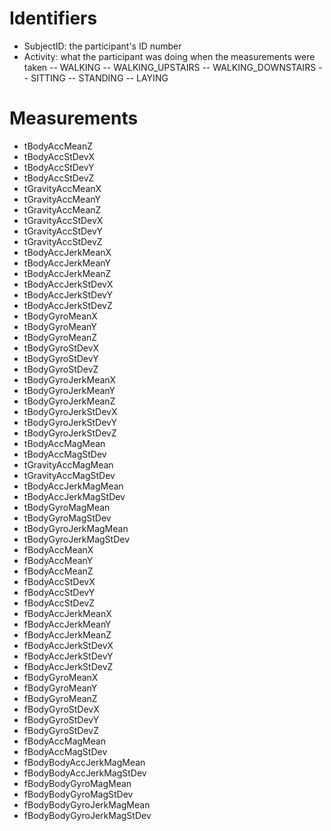 # Identifiers

- SubjectID: the participant's ID number
- Activity: what the participant was doing when the measurements were taken
-- WALKING
-- WALKING_UPSTAIRS
-- WALKING_DOWNSTAIRS
-- SITTING
-- STANDING
-- LAYING

# Measurements

- tBodyAccMeanZ
- tBodyAccStDevX
- tBodyAccStDevY
- tBodyAccStDevZ
- tGravityAccMeanX
- tGravityAccMeanY
- tGravityAccMeanZ
- tGravityAccStDevX
- tGravityAccStDevY
- tGravityAccStDevZ
- tBodyAccJerkMeanX
- tBodyAccJerkMeanY
- tBodyAccJerkMeanZ
- tBodyAccJerkStDevX
- tBodyAccJerkStDevY
- tBodyAccJerkStDevZ
- tBodyGyroMeanX
- tBodyGyroMeanY
- tBodyGyroMeanZ
- tBodyGyroStDevX
- tBodyGyroStDevY
- tBodyGyroStDevZ
- tBodyGyroJerkMeanX
- tBodyGyroJerkMeanY
- tBodyGyroJerkMeanZ
- tBodyGyroJerkStDevX
- tBodyGyroJerkStDevY
- tBodyGyroJerkStDevZ
- tBodyAccMagMean
- tBodyAccMagStDev
- tGravityAccMagMean
- tGravityAccMagStDev
- tBodyAccJerkMagMean
- tBodyAccJerkMagStDev
- tBodyGyroMagMean
- tBodyGyroMagStDev
- tBodyGyroJerkMagMean
- tBodyGyroJerkMagStDev
- fBodyAccMeanX
- fBodyAccMeanY
- fBodyAccMeanZ
- fBodyAccStDevX
- fBodyAccStDevY
- fBodyAccStDevZ
- fBodyAccJerkMeanX
- fBodyAccJerkMeanY
- fBodyAccJerkMeanZ
- fBodyAccJerkStDevX
- fBodyAccJerkStDevY
- fBodyAccJerkStDevZ
- fBodyGyroMeanX
- fBodyGyroMeanY
- fBodyGyroMeanZ
- fBodyGyroStDevX
- fBodyGyroStDevY
- fBodyGyroStDevZ
- fBodyAccMagMean
- fBodyAccMagStDev
- fBodyBodyAccJerkMagMean
- fBodyBodyAccJerkMagStDev
- fBodyBodyGyroMagMean
- fBodyBodyGyroMagStDev
- fBodyBodyGyroJerkMagMean
- fBodyBodyGyroJerkMagStDev
